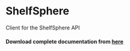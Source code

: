 # ShelfSphere

Client for the ShelfSphere API

#### Download complete documentation from [here](https://raw.githubusercontent.com/DGclasher/shelfsphere-api/main/docs/library-management-system-docs-dg.pdf)
